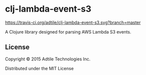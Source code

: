 # clj-lambda-event-s3

https://travis-ci.org/adtile/clj-lambda-event-s3.svg?branch=master

A Clojure library designed for parsing AWS Lambda S3 events.

## License

Copyright © 2015 Adtile Technologies Inc.

Distributed under the MIT License
